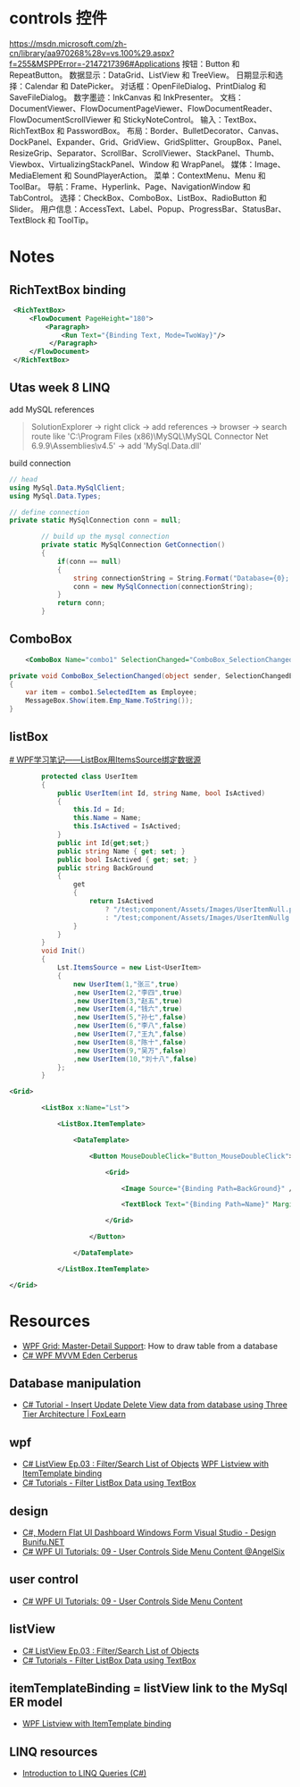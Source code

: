 # controls 控件
https://msdn.microsoft.com/zh-cn/library/aa970268%28v=vs.100%29.aspx?f=255&MSPPError=-2147217396#Applications
按钮：Button 和 RepeatButton。
数据显示：DataGrid、ListView 和 TreeView。
日期显示和选择：Calendar 和 DatePicker。
对话框：OpenFileDialog、PrintDialog 和 SaveFileDialog。
数字墨迹：InkCanvas 和 InkPresenter。
文档：DocumentViewer、FlowDocumentPageViewer、FlowDocumentReader、FlowDocumentScrollViewer 和 StickyNoteControl。
输入：TextBox、RichTextBox 和 PasswordBox。
布局：Border、BulletDecorator、Canvas、DockPanel、Expander、Grid、GridView、GridSplitter、GroupBox、Panel、ResizeGrip、Separator、ScrollBar、ScrollViewer、StackPanel、Thumb、Viewbox、VirtualizingStackPanel、Window 和 WrapPanel。
媒体：Image、MediaElement 和 SoundPlayerAction。
菜单：ContextMenu、Menu 和 ToolBar。
导航：Frame、Hyperlink、Page、NavigationWindow 和 TabControl。
选择：CheckBox、ComboBox、ListBox、RadioButton 和 Slider。
用户信息：AccessText、Label、Popup、ProgressBar、StatusBar、TextBlock 和 ToolTip。



# Notes
## RichTextBox binding
```xml
 <RichTextBox>
     <FlowDocument PageHeight="180">
         <Paragraph>
             <Run Text="{Binding Text, Mode=TwoWay}"/>
          </Paragraph>
     </FlowDocument>
 </RichTextBox>
```

## Utas week 8 LINQ
add MySQL references
>	SolutionExplorer -> right click -> add references -> browser
	-> search route like 'C:\Program Files (x86)\MySQL\MySQL Connector Net 6.9.9\Assemblies\v4.5'
	-> add 'MySql.Data.dll'

build connection
```cs
// head
using MySql.Data.MySqlClient;
using MySql.Data.Types;

// define connection
private static MySqlConnection conn = null;

        // build up the mysql connection
        private static MySqlConnection GetConnection()
        {
            if(conn == null)
            {
                string connectionString = String.Format("Database={0}; Data Source={1};User Id={2};Password={3}", db, server, user, pass);
                conn = new MySqlConnection(connectionString);
            }
            return conn;
        }
```

## ComboBox
```xml
	<ComboBox Name="combo1" SelectionChanged="ComboBox_SelectionChanged" ItemsSource="{Binding List}" SelectedValuePath="Id" DisplayMemberPath="Properity" />
```
```cs
private void ComboBox_SelectionChanged(object sender, SelectionChangedEventArgs e)
{
	var item = combo1.SelectedItem as Employee;
	MessageBox.Show(item.Emp_Name.ToString());
}
```
## listBox
[# WPF学习笔记——ListBox用ItemsSource绑定数据源](http://blog.csdn.net/leftfist/article/details/25333425)
```cs
        protected class UserItem
        {
            public UserItem(int Id, string Name, bool IsActived)
            {
                this.Id = Id;
                this.Name = Name;
                this.IsActived = IsActived;
            }
            public int Id{get;set;}
            public string Name { get; set; }
            public bool IsActived { get; set; }
            public string BackGround
            {
                get
                {
                    return IsActived
                        ? "/test;component/Assets/Images/UserItemNull.png"
                        : "/test;component/Assets/Images/UserItemNullg.png";
                }
            }
        }
        void Init()
        {
            Lst.ItemsSource = new List<UserItem>
            {
                new UserItem(1,"张三",true)
                ,new UserItem(2,"李四",true)
                ,new UserItem(3,"赵五",true)
                ,new UserItem(4,"钱六",true)
                ,new UserItem(5,"孙七",false)
                ,new UserItem(6,"李八",false)
                ,new UserItem(7,"王九",false)
                ,new UserItem(8,"陈十",false)
                ,new UserItem(9,"吴万",false)
                ,new UserItem(10,"刘十八",false)
            };
        }
```
```xml
<Grid>
        <ListBox x:Name="Lst">
            <ListBox.ItemTemplate>
                <DataTemplate>
                    <Button MouseDoubleClick="Button_MouseDoubleClick">
                        <Grid>
                            <Image Source="{Binding Path=BackGround}" />
                            <TextBlock Text="{Binding Path=Name}" Margin="70 10" FontSize="18"></TextBlock>
                        </Grid>
                    </Button>
                </DataTemplate>
            </ListBox.ItemTemplate>
</Grid>
```

# Resources
- [WPF Grid: Master-Detail Support](https://www.youtube.com/watch?v=Sh_VVEBFk50): How to draw table from a database
- [C# WPF MVVM Eden Cerberus](https://www.youtube.com/results?search_query=wpf+information+detail)

## Database manipulation
- [C# Tutorial - Insert Update Delete View data from database using Three Tier Architecture | FoxLearn](https://www.youtube.com/watch?v=ciUI2vaJ8GI)

## wpf
- [C# ListView Ep.03 : Filter/Search List of Objects](https://www.youtube.com/watch?v=cycavkXug5U)
[WPF Listview with ItemTemplate binding](https://www.youtube.com/watch?v=ca3Kc2HE0QQ)
- [C# Tutorials - Filter ListBox Data using TextBox](https://www.youtube.com/watch?v=7J-D4OzfX7Y)

## design
- [C#, Modern Flat UI Dashboard Windows Form Visual Studio - Design Bunifu.NET](https://www.youtube.com/watch?v=tgqKd7l7_s8)
- [C# WPF UI Tutorials: 09 - User Controls Side Menu Content @AngelSix](https://www.youtube.com/watch?v=9wYhpZ2oHkw)

## user control
- [C# WPF UI Tutorials: 09 - User Controls Side Menu Content](https://www.youtube.com/watch?v=9wYhpZ2oHkw)

## listView
- [C# ListView Ep.03 : Filter/Search List of Objects](https://www.youtube.com/watch?v=cycavkXug5U)
- [C# Tutorials - Filter ListBox Data using TextBox](https://www.youtube.com/watch?v=7J-D4OzfX7Y)

## itemTemplateBinding = listView link to the MySql ER model
- [WPF Listview with ItemTemplate binding](https://www.youtube.com/watch?v=ca3Kc2HE0QQ)

## LINQ resources
- [Introduction to LINQ Queries (C#)](https://docs.microsoft.com/en-us/dotnet/csharp/programming-guide/concepts/linq/introduction-to-linq-queries)
